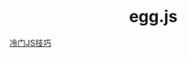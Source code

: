 <h1 align="center"> egg.js </h1>


<a href="https://www.cnblogs.com/think_fish/p/3800241.html" target="_blank">冷门JS技巧</a>
